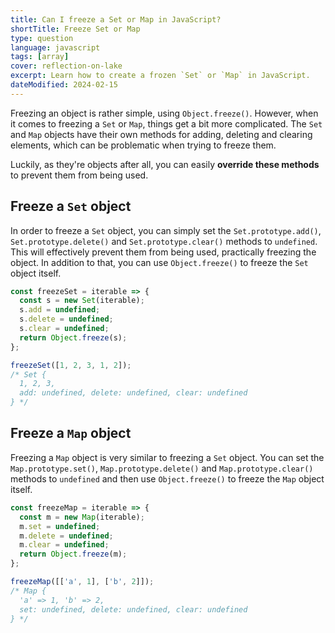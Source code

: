 ```yaml
---
title: Can I freeze a Set or Map in JavaScript?
shortTitle: Freeze Set or Map
type: question
language: javascript
tags: [array]
cover: reflection-on-lake
excerpt: Learn how to create a frozen `Set` or `Map` in JavaScript.
dateModified: 2024-02-15
---
```


Freezing an object is rather simple, using `Object.freeze()`. However, when it comes to freezing a `Set` or `Map`, things get a bit more complicated. The `Set` and `Map` objects have their own methods for adding, deleting and clearing elements, which can be problematic when trying to freeze them.

Luckily, as they're objects after all, you can easily **override these methods** to prevent them from being used.

## Freeze a `Set` object

In order to freeze a `Set` object, you can simply set the `Set.prototype.add()`, `Set.prototype.delete()` and `Set.prototype.clear()` methods to `undefined`. This will effectively prevent them from being used, practically freezing the object. In addition to that, you can use `Object.freeze()` to freeze the `Set` object itself.

```js
const freezeSet = iterable => {
  const s = new Set(iterable);
  s.add = undefined;
  s.delete = undefined;
  s.clear = undefined;
  return Object.freeze(s);
};

freezeSet([1, 2, 3, 1, 2]);
/* Set {
  1, 2, 3,
  add: undefined, delete: undefined, clear: undefined
} */
```

## Freeze a `Map` object

Freezing a `Map` object is very similar to freezing a `Set` object. You can set the `Map.prototype.set()`, `Map.prototype.delete()` and `Map.prototype.clear()` methods to `undefined` and then use `Object.freeze()` to freeze the `Map` object itself.

```js
const freezeMap = iterable => {
  const m = new Map(iterable);
  m.set = undefined;
  m.delete = undefined;
  m.clear = undefined;
  return Object.freeze(m);
};

freezeMap([['a', 1], ['b', 2]]);
/* Map {
  'a' => 1, 'b' => 2,
  set: undefined, delete: undefined, clear: undefined
} */
```
